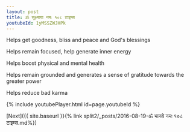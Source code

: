 ```yaml
---
layout: post
title: ॐ सूक्ष्माया नमः १०८ टाइम्स
youtubeId: 1yMSSZWJHPk
---
```

 
 
Helps get goodness, bliss and peace and God's blessings
 
Helps remain focused, help generate inner energy 
 
Helps boost physical and mental health 
 
Helps remain grounded and generates a sense of gratitude towards the greater power 
 
Helps reduce bad karma
 
 
 
 


{% include youtubePlayer.html id=page.youtubeId %}
 
[Next]({{ site.baseurl }}{% link  split2/_posts/2016-08-19-ॐ भानवे नमः १०८ टाइम्स.md%})
 
